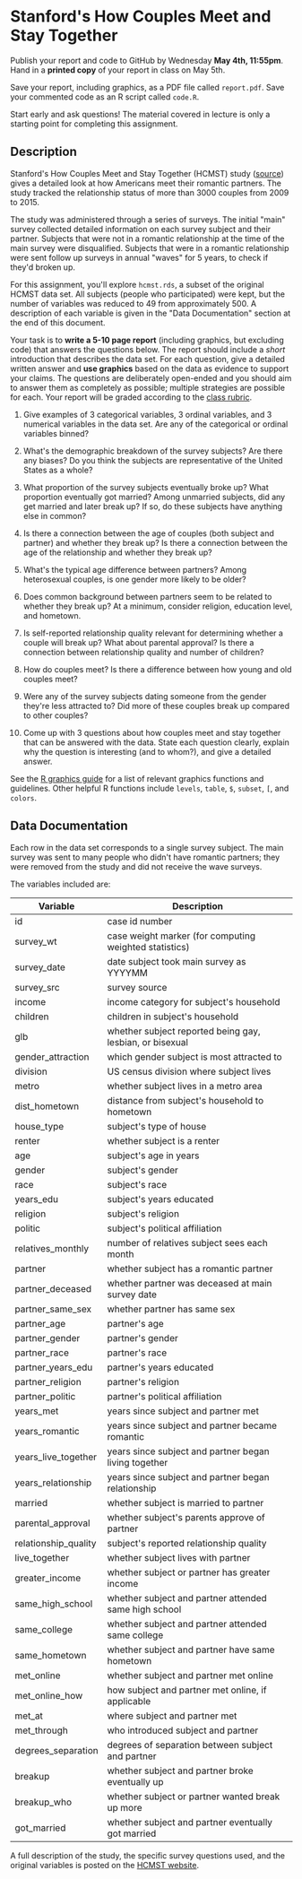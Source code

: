 
# Stanford's How Couples Meet and Stay Together

Publish your report and code to GitHub by Wednesday __May 4th, 11:55pm__. Hand
in a __printed copy__ of your report in class on May 5th.

Save your report, including graphics, as a PDF file called `report.pdf`. Save
your commented code as an R script called `code.R`. 

Start early and ask questions! The material covered in lecture is only a
starting point for completing this assignment.

## Description

Stanford's How Couples Meet and Stay Together (HCMST) study ([source][HCMST])
gives a detailed look at how Americans meet their romantic partners. The study
tracked the relationship status of more than 3000 couples from 2009 to 2015.

[HCMST]: http://data.stanford.edu/hcmst

The study was administered through a series of surveys. The initial "main"
survey collected detailed information on each survey subject and their partner.
Subjects that were not in a romantic relationship at the time of the main
survey were disqualified. Subjects that were in a romantic relationship were
sent follow up surveys in annual "waves" for 5 years, to check if they'd broken
up.

For this assignment, you'll explore `hcmst.rds`, a subset of the original HCMST
data set. All subjects (people who participated) were kept, but the number of
variables was reduced to 49 from approximately 500. A description of each
variable is given in the "Data Documentation" section at the end of this
document.

Your task is to __write a 5-10 page report__ (including graphics, but excluding
code) that answers the questions below. The report should include a _short_
introduction that describes the data set. For each question, give a detailed
written answer and __use graphics__ based on the data as evidence to
support your claims. The questions are deliberately open-ended and you should
aim to answer them as completely as possible; multiple strategies are possible
for each. Your report will be graded according to the [class rubric][rubric].

[rubric]: https://github.com/2016-ucdavis-sts98/notes/blob/master/rubric.pdf

1. Give examples of 3 categorical variables, 3 ordinal variables, and 3
   numerical variables in the data set. Are any of the categorical or ordinal
   variables binned?

2. What's the demographic breakdown of the survey subjects? Are there any
   biases? Do you think the subjects are representative of the United States as
   a whole?

3. What proportion of the survey subjects eventually broke up? What proportion
   eventually got married? Among unmarried subjects, did any get married and
   later break up? If so, do these subjects have anything else in common?

4. Is there a connection between the age of couples (both subject and partner)
   and whether they break up? Is there a connection between the age of the
   relationship and whether they break up?

5. What's the typical age difference between partners? Among heterosexual
   couples, is one gender more likely to be older?

6. Does common background between partners seem to be related to whether they
   break up? At a minimum, consider religion, education level, and hometown.

7. Is self-reported relationship quality relevant for determining whether a
   couple will break up? What about parental approval? Is there a connection
   between relationship quality and number of children?

8. How do couples meet? Is there a difference between how young and old
   couples meet?

9. Were any of the survey subjects dating someone from the gender they're less
   attracted to? Did more of these couples break up compared to other couples?

10. Come up with 3 questions about how couples meet and stay together that can
    be answered with the data. State each question clearly, explain why the
    question is interesting (and to whom?), and give a detailed answer.

See the [R graphics guide][r-graphics] for a list of relevant graphics
functions and guidelines. Other helpful R functions include `levels`, `table`,
`$`, `subset`, `[`, and `colors`.

[r-graphics]: https://github.com/2016-ucdavis-sts98/notes/blob/master/graphics_guide.md

## Data Documentation

Each row in the data set corresponds to a single survey subject. The main
survey was sent to many people who didn't have romantic partners; they were
removed from the study and did not receive the wave surveys.

The variables included are:

Variable             | Description
-------------------- | -----------
id                   | case id number
survey_wt            | case weight marker (for computing weighted statistics)
survey_date          | date subject took main survey as YYYYMM
survey_src           | survey source
income               | income category for subject's household
children             | children in subject's household
glb                  | whether subject reported being gay, lesbian, or bisexual
gender_attraction    | which gender subject is most attracted to
division             | US census division where subject lives
metro                | whether subject lives in a metro area
dist_hometown        | distance from subject's household to hometown
house_type           | subject's type of house
renter               | whether subject is a renter
age                  | subject's age in years
gender               | subject's gender
race                 | subject's race
years_edu            | subject's years educated
religion             | subject's religion
politic              | subject's political affiliation
relatives_monthly    | number of relatives subject sees each month
partner              | whether subject has a romantic partner
partner_deceased     | whether partner was deceased at main survey date
partner_same_sex     | whether partner has same sex
partner_age          | partner's age
partner_gender       | partner's gender
partner_race         | partner's race
partner_years_edu    | partner's years educated
partner_religion     | partner's religion
partner_politic      | partner's political affiliation
years_met            | years since subject and partner met
years_romantic       | years since subject and partner became romantic
years_live_together  | years since subject and partner began living together
years_relationship   | years since subject and partner began relationship
married              | whether subject is married to partner
parental_approval    | whether subject's parents approve of partner
relationship_quality | subject's reported relationship quality
live_together        | whether subject lives with partner
greater_income       | whether subject or partner has greater income
same_high_school     | whether subject and partner attended same high school
same_college         | whether subject and partner attended same college
same_hometown        | whether subject and partner have same hometown
met_online           | whether subject and partner met online
met_online_how       | how subject and partner met online, if applicable
met_at               | where subject and partner met
met_through          | who introduced subject and partner
degrees_separation   | degrees of separation between subject and partner
breakup              | whether subject and partner broke eventually up
breakup_who          | whether subject or partner wanted break up more
got_married          | whether subject and partner eventually got married

A full description of the study, the specific survey questions used, and the
original variables is posted on the [HCMST website][HCMST].
